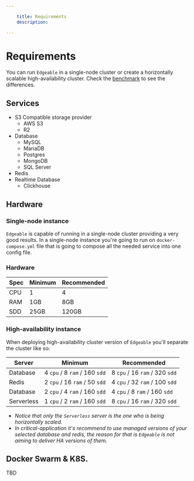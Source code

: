 ```yaml
---

    title: Requirements
    description: 

---
```


# Requirements

You can run `Edgeable` in a single-node cluster or create a horizontally scalable high-availability cluster.
Check the [benchmark](./benchmarks.md) to see the differences.

## Services

- S3 Compatible storage provider
    - AWS S3
    - R2
- Database
    - MySQL
    - MariaDB
    - Postgres
    - MongoDB
    - SQL Server
- Redis
- Realtime Database
    - Clickhouse

## Hardware

### Single-node instance

`Edgeable` is capable of running in a single-node cluster providing a very good results.
In a single-node instance you're going to run on `docker-compose.yml` file that is going to
compose all the needed service into one config file.

### Hardware

| Spec | Minimum | Recommended | 
|:-----|---------|-------------| 
| CPU  | 1       | 4           |
| RAM  | 1GB     | 8GB         |
| SDD  | 25GB    | 120GB       |

### High-availability instance

When deploying high-availability cluster version of `Edgeable` you'll separate the cluster like so:

| Server     | Minimum                       | Recommended                    |
|------------|-------------------------------|--------------------------------|
| Database   | 4 `cpu` / 8 `ram` / 160 `sdd` | 8 `cpu` / 16 `ram` / 320 `sdd` |
| Redis      | 2 `cpu` / 16 `ram` / 50 `sdd` | 4 `cpu` / 32 `ram` / 100 `sdd` |
| Database   | 2 `cpu` / 4 `ram` / 160 `sdd` | 4 `cpu` / 8 `ram` / 160 `sdd`  |
| Serverless | 1 `cpu` / 2 `ram` / 160 `sdd` | 8 `cpu` / 16 `ram` / 320 `sdd` |

- _Notice that only the `Serverless` server is the one who is being horizontally scaled._
- _In critical-application it's recommend to use managed versions of your selected database and redis, the
  reason for that is `Edgeable` is not aiming to deliver HA versions of them._

## Docker Swarm & K8S.

TBD
